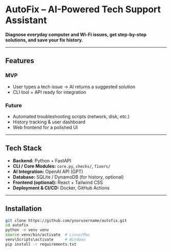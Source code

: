 # AutoFix – AI-Powered Tech Support Assistant 

**Diagnose everyday computer and Wi-Fi issues, get step-by-step solutions, and save your fix history.**

---

##  Features

### MVP
- User types a tech issue → AI returns a suggested solution
- CLI tool + API ready for integration

### Future
- Automated troubleshooting scripts (network, disk, etc.)
- History tracking & user dashboard
- Web frontend for a polished UI

---

##  Tech Stack
- **Backend:** Python + FastAPI  
- **CLI / Core Modules:** `core.py`, `checks/`, `fixers/`  
- **AI Integration:** OpenAI API (GPT)  
- **Database:** SQLite / DynamoDB (for history, optional)  
- **Frontend (optional):** React + Tailwind CSS  
- **Deployment & CI/CD:** Docker, GitHub Actions

---

## Installation

```bash
git clone https://github.com/yourusername/autofix.git
cd autofix
python -m venv venv
source venv/bin/activate  # Linux/Mac
venv\Scripts\activate     # Windows
pip install -r requirements.txt

